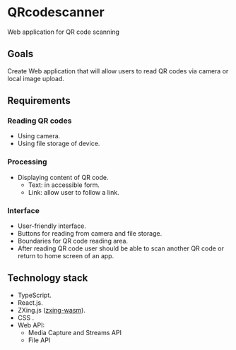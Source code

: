 # QRcodescanner
Web application for QR code scanning

## Goals
Create Web application that will allow users to read QR codes via camera or local image upload.

## Requirements

### Reading QR codes
- Using camera.
- Using file storage of device.

### Processing
- Displaying content of QR code.
  - Text: in accessible form.
  - Link: allow user to follow a link.

### Interface
- User-friendly interface.
- Buttons for reading from camera and file storage.
- Boundaries for QR code reading area.
- After reading QR code user should be able to scan another QR code or return to home screen of an app.

## Technology stack
- TypeScript.
- React.js.
- ZXing.js ([zxing-wasm](https://duckduckgo.com)).
- CSS .
- Web API:
  - Media Capture and Streams API
  - File API


